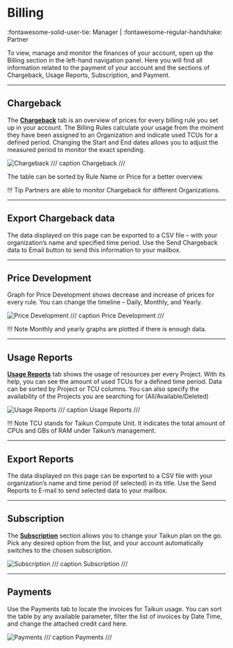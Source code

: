 # **Billing**
:fontawesome-solid-user-tie: Manager | :fontawesome-regular-handshake: Partner

To view, manage and monitor the finances of your account, open up the Billing section in the left-hand navigation panel. Here you will find all information related to the payment of your account and the sections of Chargeback, Usage Reports, Subscription, and Payment.

---

## **Chargeback**

The [**Chargeback**](https://docs.taikun.cloud/CloudWorks/Monitoring_your_Projects/Chargeback/) tab is an overview of prices for every billing rule you set up in your account. The Billing Rules calculate your usage from the moment they have been assigned to an Organization and indicate used TCUs for a defined period. Changing the Start and End dates allows you to adjust the measured period to monitor the exact spending.

![Chargeback](https://rgw.cloudpoint.tcpro.cz/swift/v1/KEY_0efe203c42c0402f9402a570302dc066/new-docs/navigating-taikun/billing/chargeback.webp)
/// caption
Chargeback
///

The table can be sorted by Rule Name or Price for a better overview.

!!! Tip
	 Partners are able to monitor Chargeback for different Organizations.

---

## **Export Chargeback data**

The data displayed on this page can be exported to a CSV file – with your organization’s name and specified time period. Use the Send Chargeback data to Email button to send this information to your mailbox.

---

## **Price Development**

Graph for Price Development shows decrease and increase of prices for every rule. You can change the timeline – Daily, Monthly, and Yearly.

![Price Development](https://rgw.cloudpoint.tcpro.cz/swift/v1/KEY_0efe203c42c0402f9402a570302dc066/new-docs/navigating-taikun/billing-tab/price-development.gif)
/// caption
Price Development
///

!!! Note
	 Monthly and yearly graphs are plotted if there is enough data.

---

## **Usage Reports**

[**Usage Reports**](https://docs.taikun.cloud/CloudWorks/Monitoring_your_Projects/Usage_Reports/) tab shows the usage of resources per every Project. With its help, you can see the amount of used TCUs for a defined time period. Data can be sorted by Project or TCU columns. You can also specify the availability of the Projects you are searching for (All/Available/Deleted)

![Usage Reports](https://rgw.cloudpoint.tcpro.cz/swift/v1/KEY_0efe203c42c0402f9402a570302dc066/new-docs/navigating-taikun/billing/billing.2.webp)
/// caption 
Usage Reports
///

!!! Note
	TCU stands for Taikun Compute Unit. It indicates the total amount of CPUs and GBs of RAM under Taikun’s management.

---

## **Export Reports**

The data displayed on this page can be exported to a CSV file with your organization’s name and time period (if selected) in its title. Use the Send Reports to E-mail to send selected data to your mailbox.

---

## **Subscription**

The [**Subscription**](https://docs.taikun.cloud/CloudWorks/Account_Management/Billing_of_your_Taikun_account/) section allows you to change your Taikun plan on the go. Pick any desired option from the list, and your account automatically switches to the chosen subscription.

![Subscription](https://rgw.cloudpoint.tcpro.cz/swift/v1/KEY_0efe203c42c0402f9402a570302dc066/new-docs/navigating-taikun/billing/billing.3.webp)
/// caption
Subscription
///

---

## **Payments**

Use the Payments tab to locate the invoices for Taikun usage. You can sort the table by any available parameter, filter the list of invoices by Date Time, and change the attached credit card here.

![Payments](https://rgw.cloudpoint.tcpro.cz/swift/v1/KEY_0efe203c42c0402f9402a570302dc066/new-docs/navigating-taikun/billing/billing.5.webp)
/// caption
Payments
///
